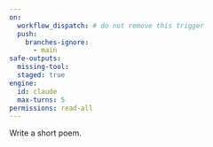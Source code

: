 ```yaml
---
on:
  workflow_dispatch: # do not remove this trigger
  push:
    branches-ignore:
      - main
safe-outputs:
  missing-tool:
  staged: true
engine: 
  id: claude
  max-turns: 5
permissions: read-all
---
```


Write a short poem.

<!-- This workflow tests the integration with the Claude AI engine. 
  Meant as a scratchpad in pull requests. -->